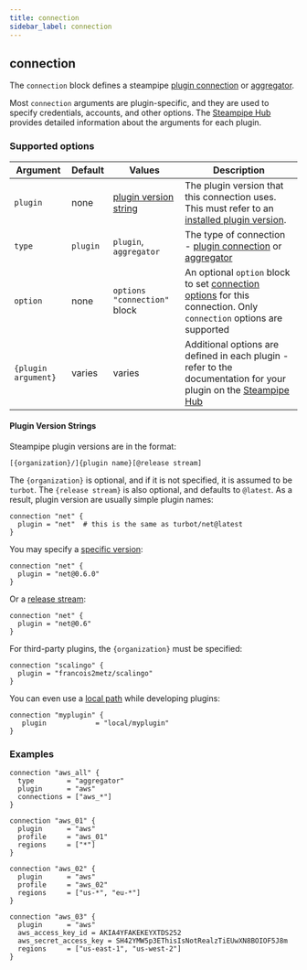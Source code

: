 ```yaml
---
title: connection
sidebar_label: connection
---
```


## connection 

The `connection` block defines a steampipe [plugin connection](/docs/managing/plugins#installing-plugins) or [aggregator](/docs/managing/connections#using-aggregators). 

Most `connection` arguments are plugin-specific, and they are used to specify credentials, accounts, and other options.  The [Steampipe Hub](https://hub.steampipe.io/plugins) provides detailed information about the arguments for each plugin. 

### Supported options  
| Argument | Default | Values | Description 
|-|-|-|-
| `plugin` | none     | [plugin version string](#plugin-version-strings) |  The plugin version that this connection uses.  This must refer to an [installed plugin version](http://localhost:3000/docs/managing/plugins#installing-plugins). 
| `type`   | `plugin` | `plugin`, `aggregator` | The type of connection  - [plugin connection](/docs/managing/plugins#installing-plugins) or [aggregator](/docs/managing/connections#using-aggregators)
| `option` | none     | `options "connection"` block | An optional `option` block to set [connection options](reference/config-files/connection#connection-options) for this connection.   Only `connection` options are supported
| `{plugin argument}`| varies |  varies|  Additional options are defined in each plugin - refer to the documentation for your plugin on the [Steampipe Hub](https://hub.steampipe.io/plugins)



#### Plugin Version Strings 

Steampipe plugin versions are in the format:
```
[{organization}/]{plugin name}[@release stream]
```

The `{organization}` is optional, and if it is not specified, it is assumed to be `turbot`.  The `{release stream}` is also optional, and defaults to `@latest`.  As a result, plugin version are usually simple plugin names:

```hcl
connection "net" {
  plugin = "net"  # this is the same as turbot/net@latest
}
```

You may specify a [specific version](/docs/managing/plugins#installing-a-specific-version):
```hcl
connection "net" {
  plugin = "net@0.6.0"
}
```

Or a [release stream](/docs/managing/plugins#installing-from-a-release-stream):
```hcl
connection "net" {
  plugin = "net@0.6"
}
```


For third-party plugins, the `{organization}` must be specified:
```hcl
connection "scalingo" {
  plugin = "francois2metz/scalingo"
}
```

You can even use a [local path](/docs/managing/plugins#installing-from-a-file) while developing plugins:

```hcl
connection "myplugin" {
   plugin            = "local/myplugin"
}
```

### Examples
```hcl
connection "aws_all" {
  type        = "aggregator"
  plugin      = "aws"  
  connections = ["aws_*"]
}

connection "aws_01" {
  plugin      = "aws" 
  profile     = "aws_01"
  regions     = ["*"]
}

connection "aws_02" {
  plugin      = "aws" 
  profile     = "aws_02"
  regions     = ["us-*", "eu-*"]
}

connection "aws_03" {
  plugin      = "aws" 
  aws_access_key_id = AKIA4YFAKEKEYXTDS252
  aws_secret_access_key = SH42YMW5p3EThisIsNotRealzTiEUwXN8BOIOF5J8m
  regions     = ["us-east-1", "us-west-2"]
}

```